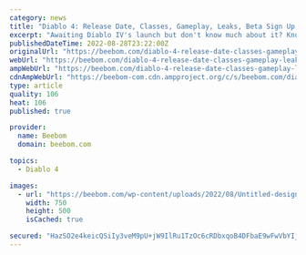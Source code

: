 ```yaml
---
category: news
title: "Diablo 4: Release Date, Classes, Gameplay, Leaks, Beta Sign Up, and More"
excerpt: "Awaiting Diablo IV's launch but don't know much about it? Know the Diablo 4 release date, classes, beta, leaks, & more in this info dump."
publishedDateTime: 2022-08-28T23:22:00Z
originalUrl: "https://beebom.com/diablo-4-release-date-classes-gameplay-leaks-beta-more/"
webUrl: "https://beebom.com/diablo-4-release-date-classes-gameplay-leaks-beta-more/"
ampWebUrl: "https://beebom.com/diablo-4-release-date-classes-gameplay-leaks-beta-more/amp/"
cdnAmpWebUrl: "https://beebom-com.cdn.ampproject.org/c/s/beebom.com/diablo-4-release-date-classes-gameplay-leaks-beta-more/amp/"
type: article
quality: 106
heat: 106
published: true

provider:
  name: Beebom
  domain: beebom.com

topics:
  - Diablo 4

images:
  - url: "https://beebom.com/wp-content/uploads/2022/08/Untitled-design-9-1.jpg"
    width: 750
    height: 500
    isCached: true

secured: "HazSO2e4keicQSiIy3veM9pU+jW9IlRu1TzOc6cRDbxqoB4DFbaE9wFwVbYIj85b5uRbm6Fcu2xS/sZUrRmVtb1C7kMzNaY5gq7iaxOYHYuupMATKDFMX1KVW0dvpQ6phVBo7YOv24rwJhGBCiDCpi+FD3GyzyfXSs8whuIkCexaIT+ERfQXVxnDVw5kLEAGwE8PqKnEw6rXUdPOxjfvOEHgLAW0feQbbdIP9xM2tvAR0t4PEshc5nwb1HN8MvmQt/u6zL6ct0QDSRocZJs4q5rsfxGlx6ZJBoXOpxsTwpKXm4P+KBvjIhYufViDvHAcZSagkZgJld3urXdXqQE5L1wqq7uVKad1nPTu75buYOA=;nSJs6TnEI2vtNn2/gn7jpQ=="
---
```


